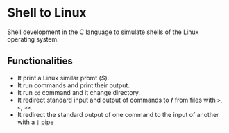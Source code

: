 # Shell to Linux

Shell development in the C language to simulate shells of the Linux operating system.


## Functionalities

* It print a Linux similar promt (*$*).
* It run commands and print their output.
* It run `cd` command and it change directory.
* It redirect standard input and output of commands to **/** from files with `>`, `<`, `>>`.
* It redirect the standard output of one command to the input of another with a `|` pipe
